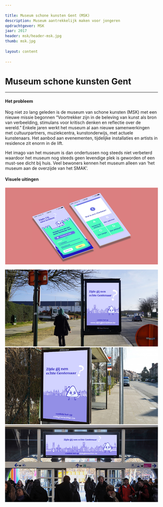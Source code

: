 ```yaml
--- 

title: Museum schone kunsten Gent (MSK)
description: Museum aantrekkelijk maken voor jongeren
opdrachtgever: MSK
jaar: 2017
header: msk/header-msk.jpg
thumb: msk.jpg

layout: content

---
```


# Museum schone kunsten Gent 

---

#### Het probleem 
Nog niet zo lang geleden is de museum van schone kunsten (MSK) met een nieuwe missie begonnen “Voortrekker zijn in de beleving van kunst als bron van verbeelding, stimulans voor kritisch denken en reflectie over de wereld.” Enkele jaren werkt het museum al aan nieuwe samenwerkingen met cultuurpartners, muziekcentra, kunstonderwijs, met actuele kunstenaars. Het aanbod aan evenementen, tijdelijke installaties en artists in residence zit enorm in de lift. 

Het imago van het museum is dan ondertussen nog steeds niet verbeterd waardoor het museum nog steeds geen levendige plek is geworden of een must-see dicht bij huis. Veel bewoners kennen het museum alleen van ‘het museum aan de overzijde van het SMAK’.

#### Visuele uitingen

![interface met uitleg](/assets/images/msk/interface.jpg)

![interface met uitleg](/assets/images/msk/mockup-bord.png)
![interface met uitleg](/assets/images/msk/mockup-bushalte.png)
![interface met uitleg](/assets/images/msk/mockup-station.png)



